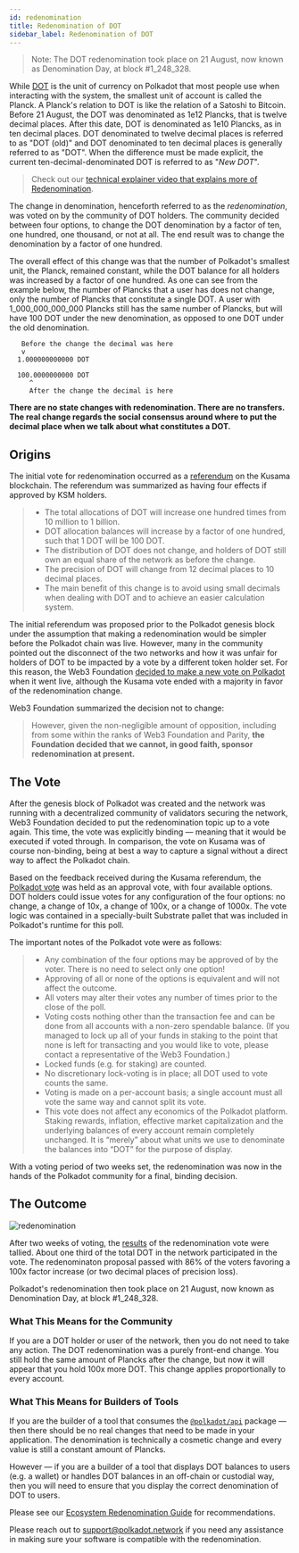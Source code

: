 ```yaml
---
id: redenomination
title: Redenomination of DOT
sidebar_label: Redenomination of DOT
---
```


> Note: The DOT redenomination took place on 21 August, now known as Denomination Day, at block
> #1_248_328.

While [DOT](../learn/learn-DOT.md) is the unit of currency on Polkadot that most people use when interacting
with the system, the smallest unit of account is called the Planck. A Planck's relation to DOT is
like the relation of a Satoshi to Bitcoin. Before 21 August, the DOT was denominated as 1e12
Plancks, that is twelve decimal places. After this date, DOT is denominated as 1e10 Plancks, as in
ten decimal places. DOT denominated to twelve decimal places is referred to as "DOT (old)" and DOT
denominated to ten decimal places is generally referred to as "DOT". When the difference must be
made explicit, the current ten-decimal-denominated DOT is referred to as "_New DOT_".

> Check out our
> [technical explainer video that explains more of Redenomination](https://www.youtube.com/watch?v=xXIcnBV4uUE&list=PLOyWqupZ-WGuAuS00rK-pebTMAOxW41W8&index=22&ab_channel=Polkadot).

The change in denomination, henceforth referred to as the _redenomination_, was voted on by the
community of DOT holders. The community decided between four options, to change the DOT denomination
by a factor of ten, one hundred, one thousand, or not at all. The end result was to change the
denomination by a factor of one hundred.

The overall effect of this change was that the number of Polkadot's smallest unit, the Planck,
remained constant, while the DOT balance for all holders was increased by a factor of one hundred.
As one can see from the example below, the number of Plancks that a user has does not change, only
the number of Plancks that constitute a single DOT. A user with 1_000_000_000_000 Plancks still has
the same number of Plancks, but will have 100 DOT under the new denomination, as opposed to one DOT
under the old denomination.

```
   Before the change the decimal was here
   v
  1.000000000000 DOT

  100.0000000000 DOT
     ^
     After the change the decimal is here
```

**There are no state changes with redenomination. There are no transfers. The real change regards
the social consensus around where to put the decimal place when we talk about what constitutes a
DOT.**

## Origins

The initial vote for redenomination occurred as a [referendum][referendum 52] on the Kusama
blockchain. The referendum was summarized as having four effects if approved by KSM holders.

> - The total allocations of DOT will increase one hundred times from 10 million to 1 billion.
> - DOT allocation balances will increase by a factor of one hundred, such that 1 DOT will be 100
>   DOT.
> - The distribution of DOT does not change, and holders of DOT still own an equal share of the
>   network as before the change.
> - The precision of DOT will change from 12 decimal places to 10 decimal places.
> - The main benefit of this change is to avoid using small decimals when dealing with DOT and to
>   achieve an easier calculation system.

The initial referendum was proposed prior to the Polkadot genesis block under the assumption that
making a redenomination would be simpler before the Polkadot chain was live. However, many in the
community pointed out the disconnect of the two networks and how it was unfair for holders of DOT to
be impacted by a vote by a different token holder set. For this reason, the Web3 Foundation [decided
to make a new vote on Polkadot][blog 1] when it went live, although the Kusama vote ended with a
majority in favor of the redenomination change.

Web3 Foundation summarized the decision not to change:

> However, given the non-negligible amount of opposition, including from some within the ranks of
> Web3 Foundation and Parity, **the Foundation decided that we cannot, in good faith, sponsor
> redenomination at present.**

## The Vote

After the genesis block of Polkadot was created and the network was running with a decentralized
community of validators securing the network, Web3 Foundation decided to put the redenomination
topic up to a vote again. This time, the vote was explicitly binding &mdash; meaning that it would
be executed if voted through. In comparison, the vote on Kusama was of course non-binding, being at
best a way to capture a signal without a direct way to affect the Polkadot chain.

Based on the feedback received during the Kusama referendum, the [Polkadot vote][blog 2] was held as
an approval vote, with four available options. DOT holders could issue votes for any configuration
of the four options: no change, a change of 10x, a change of 100x, or a change of 1000x. The vote
logic was contained in a specially-built Substrate pallet that was included in Polkadot's runtime
for this poll.

The important notes of the Polkadot vote were as follows:

> - Any combination of the four options may be approved of by the voter. There is no need to select
>   only one option!
> - Approving of all or none of the options is equivalent and will not affect the outcome.
> - All voters may alter their votes any number of times prior to the close of the poll.
> - Voting costs nothing other than the transaction fee and can be done from all accounts with a
>   non-zero spendable balance. (If you managed to lock up all of your funds in staking to the point
>   that none is left for transacting and you would like to vote, please contact a representative of
>   the Web3 Foundation.)
> - Locked funds (e.g. for staking) are counted.
> - No discretionary lock-voting is in place; all DOT used to vote counts the same.
> - Voting is made on a per-account basis; a single account must all vote the same way and cannot
>   split its vote.
> - This vote does not affect any economics of the Polkadot platform. Staking rewards, inflation,
>   effective market capitalization and the underlying balances of every account remain completely
>   unchanged. It is “merely” about what units we use to denominate the balances into “DOT” for the
>   purpose of display.

With a voting period of two weeks set, the redenomination was now in the hands of the Polkadot
community for a final, binding decision.

## The Outcome

![redenomination](../assets/redenomination.png)

After two weeks of voting, the [results][blog 3] of the redenomination vote were tallied. About one
third of the total DOT in the network participated in the vote. The redenominaton proposal passed
with 86% of the voters favoring a 100x factor increase (or two decimal places of precision loss).

Polkadot's redenomination then took place on 21 August, now known as Denomination Day, at block
#1_248_328.

### What This Means for the Community

If you are a DOT holder or user of the network, then you do not need to take any action. The DOT
redenomination was a purely front-end change. You still hold the same amount of Plancks after the
change, but now it will appear that you hold 100x more DOT. This change applies proportionally to
every account.

### What This Means for Builders of Tools

If you are the builder of a tool that consumes the
[`@polkadot/api`](https://yarnpkg.com/package/@polkadot/api) package &mdash; then there should be no
real changes that need to be made in your application. The denomination is technically a cosmetic
change and every value is still a constant amount of Plancks.

However &mdash; if you are a builder of a tool that displays DOT balances to users (e.g. a wallet)
or handles DOT balances in an off-chain or custodial way, then you will need to ensure that you
display the correct denomination of DOT to users.

Please see our [Ecosystem Redenomination Guide][ecosystem guide] for recommendations.

Please reach out to [support@polkadot.network](mailto:support@polkadot.network) if you need any
assistance in making sure your software is compatible with the redenomination.

[referendum 52]: https://kusama.polkassembly.io/referendum/52
[blog 1]: https://polkadot.network/results-of-dot-redenomination-referendum/
[blog 2]: https://polkadot.network/the-first-polkadot-vote/
[blog 3]: https://polkadot.network/the-results-are-in/
[ecosystem guide]:
  https://docs.google.com/document/d/1yAzoDh99PgR_7dYAKTWLMVu2Fy5Ga-J6t9lof4f4JUw/edit#
